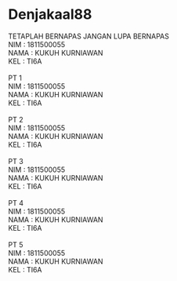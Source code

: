 # Denjakaal88<br>
TETAPLAH BERNAPAS JANGAN LUPA BERNAPAS<br>
NIM : 1811500055<br>
NAMA : KUKUH KURNIAWAN<br>
KEL : TI6A<br>
<br>
PT 1<br>
NIM : 1811500055<br>
NAMA : KUKUH KURNIAWAN<br>
KEL : TI6A<br>
<br>
PT 2<br>
NIM : 1811500055<br>
NAMA : KUKUH KURNIAWAN<br>
KEL : TI6A<br>
<br>
PT 3<br>
NIM : 1811500055<br>
NAMA : KUKUH KURNIAWAN<br>
KEL : TI6A<br>
<br>
PT 4<br>
NIM : 1811500055<br>
NAMA : KUKUH KURNIAWAN<br>
KEL : TI6A<br>
<br>
PT 5<br>
NIM : 1811500055<br>
NAMA : KUKUH KURNIAWAN<br>
KEL : TI6A<br>
